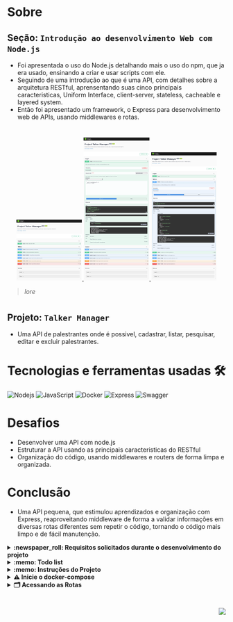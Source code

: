 # Sobre

## Seção: `Introdução ao desenvolvimento Web com Node.js`

- Foi apresentada o uso do Node.js detalhando mais o uso do npm, que ja era usado, ensinando a criar e usar scripts com ele.
- Seguindo de uma introdução ao que é uma API, com detalhes sobre a arquitetura RESTful, aprensentando suas cinco principais caracteristicas, Uniform Interface, client-server, stateless, cacheable e layered system.
- Então foi apresentado um framework, o Express para desenvolvimento web de APIs, usando middlewares e rotas.

#
<div align="center">
  <a href="#">
    <img width="30%" src="./readme-imgs/project_top.webp">
    <img width="30%" src="./readme-imgs/project_mid.webp">
    <img width="30%" src="./readme-imgs/project_bot.webp">
  </a>
</div>

>*lore*
#
## Projeto: `Talker Manager`

- Uma API de palestrantes onde é possivel, cadastrar, listar, pesquisar, editar e excluir palestrantes.

# Tecnologias e ferramentas usadas 🛠

![Nodejs](https://img.shields.io/badge/-Nodejs-339933?style=flat-square&logo=Node.js&logoColor=ffffff)
![JavaScript](https://img.shields.io/badge/-JavaScript-%23F7DF1C?style=flat-square&logo=javascript&logoColor=000000&labelColor=%23F7DF1C&color=%23FFCE5A)
![Docker](https://img.shields.io/badge/-Docker-fff?style=flat-square&logo=docker)
![Express](https://img.shields.io/badge/-Express-339999?style=flat-square&logo=express&logoColor=ffffff)
![Swagger](https://img.shields.io/badge/-Swagger-85EA2D?style=flat-square&logo=swagger&logoColor=000)


# Desafios

- Desenvolver uma API com node.js
- Estruturar a API usando as principais caracteristicas do RESTful
- Organização do código, usando middlewares e routers de forma limpa e organizada.

# Conclusão

- Uma API pequena, que estimulou aprendizados e organização com Express, reaproveitando middleware de forma a validar informações em diversas rotas diferentes sem repetir o código, tornando o código mais limpo e de fácil manutenção.

</details>

<details>
  <summary>
    <strong>
      :newspaper_roll: Requisitos solicitados durante o desenvolvimento do projeto
    </strong>
  </summary>

 
  ### Requisitos
  *Nome* | *Avaliação*
  --- | :---:
  1 - Crie o endpoint GET /talker | :heavy_check_mark:
  2 - Crie o endpoint GET /talker/:id | :heavy_check_mark:
  3 - Crie o endpoint POST /login | :heavy_check_mark:
  4 - Adicione as validações para o endpoint /login | :heavy_check_mark:
  5 - Crie o endpoint POST /talker | :heavy_check_mark:
  6 - Crie o endpoint PUT /talker/:id | :heavy_check_mark:
  7 - Crie o endpoint DELETE /talker/:id | :heavy_check_mark:
  8 - Crie o endpoint GET /talker/search?q=searchTerm | :heavy_check_mark:

</details>

<details>
  <summary>
    <strong>
      :memo: Todo list
    </strong>
  </summary>

  - [x] - ~~Criar aplicação com base nos requisitos da trybe.~~ ![data](https://badgen.net/badge/delivery/20-06-2022/green)

</details>

<details>
  <summary>
    <strong>
      :memo: Instruções do  Projeto
    </strong>
  </summary>

    ## Importante: seguir a ordem apresentada a baixo, para o funcionamento.

    <details>
    <summary>
      <strong>
        ⚠️ Configurações mínimas para execução do projeto
      </strong>
    </summary>

    - Sistema Operacional Distribuição Unix
    - Node versão >= 16
    - Docker
    - Docker-compose versão >=1.29.2
    - API Client ([Thunder Client](https://www.thunderclient.com/), [Insomnia](https://insomnia.rest/), [POSTMAN](https://www.postman.com/), ou algum outro de sua preferência)

  </details>

  <details>
    <summary>
      <strong>
        ⚠️ Inicie o docker-compose
      </strong>
    </summary>

    Após clonar o respositório para iniciar o docker compose, você deve dentro da pasta raiz do projeto usar o comando: `docker-compose up -d`

    Verifique se os container está funcionando usando o comando `docker ps` no terminal. Deve aparecer um container com o nome de *talker_manager*.

  </details>

  <details>
    <summary>
      <strong>
        🗂 Acessando as Rotas
      </strong>
    </summary>

    Existem duas formas de acessar e testar as rotas, usando algum API Cliente, conforme citado nas configurações mínimas ou acessando no navegador a documentação gerada pelao swagger `localhost:3000/api-docs`.

    ## Rotas

    <details>
    <summary>
        :bus: <em>localhost:3000</em><strong>/login</strong>
    </summary>

    - lore

  </details>

  </details>

</details>

#

<div align="right">
  <img src="https://badgen.net/badge/last%20update/10-02-2023/blue">
</div>
